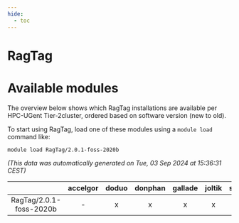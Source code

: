 ```yaml
---
hide:
  - toc
---
```


RagTag
======

# Available modules


The overview below shows which RagTag installations are available per HPC-UGent Tier-2cluster, ordered based on software version (new to old).

To start using RagTag, load one of these modules using a `module load` command like:

```shell
module load RagTag/2.0.1-foss-2020b
```

*(This data was automatically generated on Tue, 03 Sep 2024 at 15:36:31 CEST)*  

| |accelgor|doduo|donphan|gallade|joltik|shinx|skitty|
| :---: | :---: | :---: | :---: | :---: | :---: | :---: | :---: |
|RagTag/2.0.1-foss-2020b|-|x|x|x|x|-|x|
